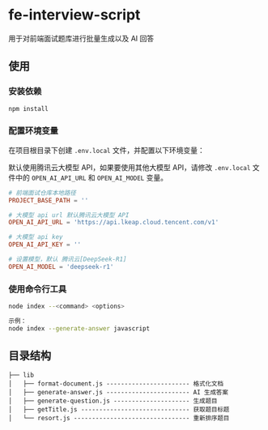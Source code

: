 # fe-interview-script

用于对前端面试题库进行批量生成以及 AI 回答

## 使用

### 安装依赖

```bash
npm install
```

### 配置环境变量

在项目根目录下创建 `.env.local` 文件，并配置以下环境变量：

默认使用腾讯云大模型 API，如果要使用其他大模型 API，请修改 `.env.local` 文件中的 `OPEN_AI_API_URL` 和 `OPEN_AI_MODEL` 变量。

```conf
# 前端面试仓库本地路径
PROJECT_BASE_PATH = ''

# 大模型 api url 默认腾讯云大模型 API
OPEN_AI_API_URL = 'https://api.lkeap.cloud.tencent.com/v1'

# 大模型 api key
OPEN_AI_API_KEY = ''

# 设置模型，默认 腾讯云[DeepSeek-R1]
OPEN_AI_MODEL = 'deepseek-r1'
```

### 使用命令行工具

```bash
node index --<command> <options>

示例：
node index --generate-answer javascript
```

## 目录结构

```text
├── lib
│   ├── format-document.js ----------------------- 格式化文档
│   ├── generate-answer.js ----------------------- AI 生成答案
│   ├── generate-question.js --------------------- 生成题目
│   ├── getTitle.js ------------------------------ 获取题目标题
│   └── resort.js -------------------------------- 重新排序题目
```

